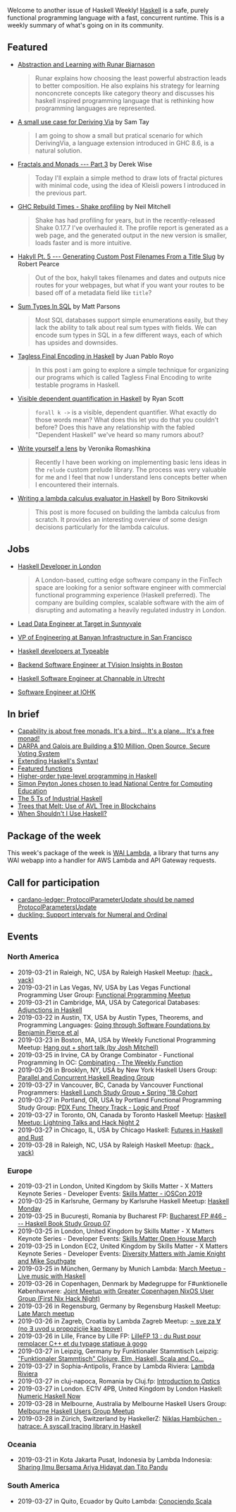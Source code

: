 Welcome to another issue of Haskell Weekly!
[Haskell](https://www.haskell.org) is a safe, purely functional programming language with a fast, concurrent runtime.
This is a weekly summary of what's going on in its community.

## Featured

-   [Abstraction and Learning with Runar Bjarnason](https://corecursive.com/027-abstraction-with-runar-bjarnason/)

    > Runar explains how choosing the least powerful abstraction leads to better composition. He also explains his strategy for learning nonconcrete concepts like category theory and discusses his haskell inspired programming language that is rethinking how programming languages are represented.

-   [A small use case for Deriving Via](https://samtay.github.io/articles/deriving-via.html) by Sam Tay

    > I am going to show a small but pratical scenario for which DerivingVia, a language extension introduced in GHC 8.6, is a natural solution.

-   [Fractals and Monads --- Part 3](https://dkwise.wordpress.com/2019/02/19/fractals-and-monads-part-3/) by Derek Wise

    > Today I'll explain a simple method to draw lots of fractal pictures with minimal code, using the idea of Kleisli powers I introduced in the previous part.

-   [GHC Rebuild Times - Shake profiling](https://neilmitchell.blogspot.com/2019/03/ghc-rebuild-times-shake-profiling.html) by Neil Mitchell

    > Shake has had profiling for years, but in the recently-released Shake 0.17.7 I've overhauled it. The profile report is generated as a web page, and the generated output in the new version is smaller, loads faster and is more intuitive.

-   [Hakyll Pt. 5 --- Generating Custom Post Filenames From a Title Slug](https://robertwpearce.com/hakyll-pt-5-generating-custom-post-filenames-from-a-title-slug.html) by Robert Pearce

    > Out of the box, hakyll takes filenames and dates and outputs nice routes for your webpages, but what if you want your routes to be based off of a metadata field like `title`?

-   [Sum Types In SQL](https://www.parsonsmatt.org/2019/03/19/sum_types_in_sql.html) by Matt Parsons

    > Most SQL databases support simple enumerations easily, but they lack the ability to talk about real sum types with fields. We can encode sum types in SQL in a few different ways, each of which has upsides and downsides.

-   [Tagless Final Encoding in Haskell](https://jproyo.github.io/posts/2019-03-17-tagless-final-haskell.html) by Juan Pablo Royo

    > In this post i am going to explore a simple technique for organizing our programs which is called Tagless Final Encoding to write testable programs in Haskell.

-   [Visible dependent quantification in Haskell](https://ryanglscott.github.io/2019/03/15/visible-dependent-quantification-in-haskell/) by Ryan Scott

    > `forall k ->` is a visible, dependent quantifier. What exactly do those words mean? What does this let you do that you couldn't before? Does this have any relationship with the fabled "Dependent Haskell" we've heard so many rumors about?

-   [Write yourself a lens](https://vrom911.github.io/blog/write-yourself-a-lens) by Veronika Romashkina

    > Recently I have been working on implementing basic lens ideas in the `relude` custom prelude library. The process was very valuable for me and I feel that now I understand lens concepts better when I encountered their internals.

-   [Writing a lambda calculus evaluator in Haskell](https://bor0.wordpress.com/2019/03/19/writing-a-lambda-calculus-evaluator-in-haskell/) by Boro Sitnikovski

    > This post is more focused on building the lambda calculus from scratch. It provides an interesting overview of some design decisions particularly for the lambda calculus.

## Jobs

-   [Haskell Developer in London](https://oxfordknight.co.uk/jobs/haskell-developer-haskell-javascript-typescript-london/)

    > A London-based, cutting edge software company in the FinTech space are looking for a senior software engineer with commercial functional programming experience (Haskell preferred). The company are building complex, scalable software with the aim of disrupting and automating a heavily regulated industry in London.

-   [Lead Data Engineer at Target in Sunnyvale](https://jobs.target.com/job/sunnyvale/lead-data-engineer-data-science-optimization/1118/10952361)
-   [VP of Engineering at Banyan Infrastructure in San Francisco](https://angel.co/banyan-infrastructure/jobs/524748-vp-of-engineering)
-   [Haskell developers at Typeable](https://blog.typeable.io/posts/2019-03-20-we-are-hiring-haskellers.html)
-   [Backend Software Engineer at TVision Insights in Boston](https://www.tvisioninsights.com/job?gh_jid=4038050002)
-   [Haskell Software Engineer at Channable in Utrecht](https://www.channable.com/career/haskell-software-engineer/)
-   [Software Engineer at IOHK](https://iohk.io/careers/#op-311297-software-engineer-financial-contracts)

## In brief

-   [Capability is about free monads. It's a bird... It's a plane... It's a free monad!](https://www.tweag.io/posts/2019-03-20-capability-free-monad.html)
-   [DARPA and Galois are Building a $10 Million, Open Source, Secure Voting System](https://motherboard.vice.com/en_us/article/yw84q7/darpa-is-building-a-dollar10-million-open-source-secure-voting-system)
-   [Extending Haskell's Syntax!](https://mmhaskell.com/blog/2019/3/4/extending-haskells-syntax)
-   [Featured functions](https://typeclasses.com/news/2019-03-featured-functions)
-   [Higher-order type-level programming in Haskell](https://www.microsoft.com/en-us/research/publication/higher-order-type-level-programming-in-haskell/)
-   [Simon Peyton Jones chosen to lead National Centre for Computing Education](https://www.gov.uk/government/news/top-computer-scientist-chosen-to-lead-national-centre-for-computing-education)
-   [The 5 Ts of Industrial Haskell](https://tech.freckle.com/2019/03/14/the-five-ts-of-industrial-haskell/)
-   [Trees that Melt: Use of AVL Tree in Blockchains](https://serokell.io/blog/2019/03/19/trees-that-melt:-use-of-avl-tree-in-blockchains)
-   [When Shouldn't I Use Haskell?](https://np.reddit.com/r/haskell/comments/b1hocc/when_shouldnt_i_use_haskell/)

## Package of the week

This week's package of the week is [WAI Lambda](https://github.com/deckgo/wai-lambda/tree/cd334a4128a705796ddc840601cfd37e0a54d2b1), a library that turns any WAI webapp into a handler for AWS Lambda and API Gateway requests.

## Call for participation

-   [cardano-ledger: ProtocolParameterUpdate should be named ProtocolParametersUpdate](https://github.com/input-output-hk/cardano-ledger/issues/377)
-   [duckling: Support intervals for Numeral and Ordinal](https://github.com/facebook/duckling/issues/352)

## Events

### North America

- 2019-03-21 in Raleigh, NC, USA by Raleigh Haskell Meetup: [(hack . yack)](https://www.meetup.com/Raleigh-Haskell-Meetup/events/nsfsnqyzfbcc/)
- 2019-03-21 in Las Vegas, NV, USA by Las Vegas Functional Programming User Group: [Functional Programming Meetup](https://www.meetup.com/las-vegas-functional-programming/events/jkznkqyzfbcc/)
- 2019-03-21 in Cambridge, MA, USA by Categorical Databases: [Adjunctions in Haskell](https://www.meetup.com/Categorical-Databases/events/259902188/)
- 2019-03-22 in Austin, TX, USA by Austin Types, Theorems, and Programming Languages: [Going through Software Foundations by Benjamin Pierce et al](https://www.meetup.com/Austin-Types-Theorems-and-Programming-Languages/events/jfkqlnyzfbdc/)
- 2019-03-23 in Boston, MA, USA by Weekly Functional Programming Meetup: [Hang out + short talk (by Josh Mitchell)](https://www.meetup.com/Weekly-Functional-Programming-Meetup/events/vmhptqyzfbfc/)
- 2019-03-25 in Irvine, CA by Orange Combinator - Functional Programming In OC: [Combinating - The Weekly Function](https://www.meetup.com/orange-combinator/events/lxvjrpyzfbhc/)
- 2019-03-26 in Brooklyn, NY, USA by New York Haskell Users Group: [Parallel and Concurrent Haskell Reading Group](https://www.meetup.com/NY-Haskell/events/vxvdtqyzfbjc/)
- 2019-03-27 in Vancouver, BC, Canada by Vancouver Functional Programmers: [Haskell Lunch Study Group • Spring '18 Cohort](https://www.meetup.com/Vancouver-Functional-Programmers/events/clglhqyzfbkc/)
- 2019-03-27 in Portland, OR, USA by Portland Functional Programming Study Group: [PDX Func Theory Track - Logic and Proof](https://www.meetup.com/Portland-Functional-Programming-Study-Group/events/mpwwbqyzfbkc/)
- 2019-03-27 in Toronto, ON, Canada by Toronto Haskell Meetup: [Haskell Meetup: Lightning Talks and Hack Night 2](https://www.meetup.com/meetup-group-evRITRtT/events/259124679/)
- 2019-03-27 in Chicago, IL, USA by Chicago Haskell: [Futures in Haskell and Rust](https://www.meetup.com/Chicago-Haskell/events/259362739/)
- 2019-03-28 in Raleigh, NC, USA by Raleigh Haskell Meetup: [(hack . yack)](https://www.meetup.com/Raleigh-Haskell-Meetup/events/nsfsnqyzfblc/)

### Europe

- 2019-03-21 in London, United Kingdom by Skills Matter - X Matters Keynote Series - Developer Events: [Skills Matter - iOSCon 2019](https://www.meetup.com/skillsmatter/events/257029130/)
- 2019-03-25 in Karlsruhe, Germany by Karlsruhe Haskell Meetup: [Haskell Monday](https://www.meetup.com/Karlsruhe-Haskell-Meetup/events/twnxpqyzfbhc/)
- 2019-03-25 in București, Romania by Bucharest FP: [Bucharest FP #46 --- Haskell Book Study Group 07](https://www.meetup.com/bucharestfp/events/259909649/)
- 2019-03-25 in London, United Kingdom by Skills Matter - X Matters Keynote Series - Developer Events: [Skills Matter Open House March](https://www.meetup.com/skillsmatter/events/258762109/)
- 2019-03-25 in London EC2, United Kingdom by Skills Matter - X Matters Keynote Series - Developer Events: [Diversity Matters with Jamie Knight and Mike Southgate](https://www.meetup.com/skillsmatter/events/259264450/)
- 2019-03-25 in München, Germany by Munich Lambda: [March Meetup - Live music with Haskell](https://www.meetup.com/Munich-Lambda/events/259261769/)
- 2019-03-26 in Copenhagen, Denmark by Mødegruppe for F#unktionelle Københavnere: [Joint Meetup with Greater Copenhagen NixOS User Group (First Nix Hack Night)](https://www.meetup.com/MoedegruppeFunktionelleKoebenhavnere/events/rqbcdlyzfbjc/)
- 2019-03-26 in Regensburg, Germany by Regensburg Haskell Meetup: [Late March meetup](https://www.meetup.com/Regensburg-Haskell-Meetup/events/259527672/)
- 2019-03-26 in Zagreb, Croatia by Lambda Zagreb Meetup: [¬ sve za ∀ (no ∃ uvod u propozicije kao tipove)](https://www.meetup.com/lambdazagreb/events/259929136/)
- 2019-03-26 in Lille, France by Lille FP: [LilleFP 13 : du Rust pour remplacer C++ et du typage statique à gogo](https://www.meetup.com/Lille-FP/events/259496632/)
- 2019-03-27 in Leipzig, Germany by Funktionaler Stammtisch Leipzig: ["Funktionaler Stammtisch" Clojure, Elm, Haskell, Scala and Co...](https://www.meetup.com/Funktionaler-Stammtisch-Leipzig/events/dzqrtqyzfbkc/)
- 2019-03-27 in Sophia-Antipolis, France by Lambda Riviera: [Lambda Riviera](https://www.meetup.com/lambda-riviera/events/spbmjqyzfbjb/)
- 2019-03-27 in cluj-napoca, Romania by Cluj.fp: [Introduction to Optics](https://www.meetup.com/Cluj-fp/events/259893564/)
- 2019-03-27 in London. EC1V 4PB, United Kingdom by London Haskell: [Numeric Haskell Now](https://www.meetup.com/London-Haskell/events/259729519/)
- 2019-03-28 in Melbourne, Australia by Melbourne Haskell Users Group: [Melbourne Haskell Users Group Meetup](https://www.meetup.com/Melbourne-Haskell-Users-Group/events/qfptslyzfblc/)
- 2019-03-28 in Zürich, Switzerland by HaskellerZ: [Niklas Hambüchen - hatrace: A syscall tracing library in Haskell](https://www.meetup.com/HaskellerZ/events/259821063/)

### Oceania

- 2019-03-21 in Kota Jakarta Pusat, Indonesia by Lambda Indonesia: [Sharing Ilmu Bersama Ariya Hidayat dan Tito Pandu](https://www.meetup.com/lambdaindonesia/events/259616507/)

### South America

- 2019-03-27 in Quito, Ecuador by Quito Lambda: [Conociendo Scala](https://www.meetup.com/Quito-Lambda-Meetup/events/mscxlpyzfbkc/)
